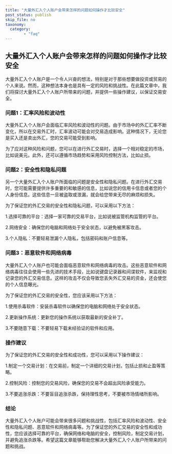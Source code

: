 ```yaml
---
title: "大量外汇入个人账户会带来怎样的问题如何操作才比较安全"
post_status: publish
skip_file: no
taxonomy:
  category:
        - "faq"
---
```


## 大量外汇入个人账户会带来怎样的问题如何操作才比较安全

大量外汇入个人账户是一个令人兴奋的想法，特别是对于那些想要做投资或贸易的个人来说。然而，这种想法本身也是具有一定的风险和挑战性。在此篇文章中，我们将探讨大量外汇入个人账户所带来的问题，并提供一些操作建议，以保证交易安全。

### 问题1：汇率风险和波动性

大量外汇入个人账户会面临汇率风险和波动性的问题。由于市场中的外汇汇率不断变化，所以在交易外汇时，汇率波动可能会对交易造成影响。这种情况下，无论您是买入还是卖出外汇，您的交易可能受到影响。

为了应对这种风险和问题，您可以在进行外汇交易时，选择一个相对稳定的市场，比如说美元。此外，还可以遵循市场趋势和采用风险控制方法，比如止损。

### 问题2：安全性和隐私问题

另一个大量外汇入个人账户所面临的问题是安全性和隐私问题。在进行外汇交易时，您可能需要提供许多重要的和敏感的信息，比如说您的信用卡信息或者您的个人身份信息。这些信息一旦被盗取或泄漏，就会给您带来无尽的麻烦和损失。

为了保证您的外汇交易的安全性和隐私问题，可以采用以下方法：

1.选择可靠的平台：选择一家可靠的交易平台，比如说被监管机构监管的平台。

2.网络安全：确保您的电脑和网络处于安全状态，以避免被黑客攻击。

3.个人隐私：不要轻易泄漏个人隐私，包括密码和账户信息等。

### 问题3：恶意软件和网络病毒

大量外汇入个人账户也可能会面临恶意软件和网络病毒的攻击。这些恶意软件和网络病毒往往会使用一些先进的技术手段，比如说键盘记录器和间谍软件，来监视和记录您的外汇交易信息。这样的攻击不仅会导致您丢失外汇交易的资金，还会使您的个人信息曝光。

为了保证您的外汇交易的安全性，您应该采用以下方法：

1.使用杀毒软件：安装杀毒软件以确保您的电脑和网络处于安全状态。

2.更新操作系统：更新您的操作系统以获取最新的安全补丁。

3.不要随意下载：不要轻易下载未经验证的软件和应用。

### 操作建议

为了保证您的外汇交易的安全性和成功性，您可以采用以下操作建议：

1.制定一个交易计划：在交易前，制定一个详细的交易计划，包括止损和止盈等策略。

2.控制风险：控制您的交易风险，确保您的交易不会超出风险承受能力。

3.不要追涨杀跌：不要盲目追涨杀跌，保持理性思考，不要被市场情绪所影响。

### 结论

大量外汇入个人账户可能会带来很多问题和挑战性，包括汇率风险和波动性、安全性和隐私问题、恶意软件和网络病毒等。为了保证您的外汇交易的安全性和成功性，您应该选择可靠的平台，确保网络和电脑的安全，控制风险，制定交易计划，并避免追涨杀跌等。希望这篇文章能够帮助您解决大量外汇入个人账户所带来的问题和挑战。
